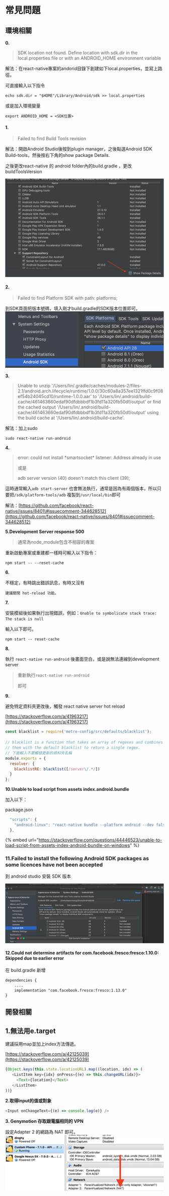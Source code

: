 # 常見問題

## 環境相關

**0.**

> SDK location not found. Define location with sdk.dir in the local.properties file or with an ANDROID\_HOME environment variable

解法：在react-native專案的andorid目錄下創建如下local.properties，並寫上路徑。

可直接輸入以下指令

```text
echo sdk.dir = "$HOME"/Library/Android/sdk >> local.properties
```

或是加入環境變量

```text
export ANDROID_HOME = <SDK位置>
```

#### 1.

> Failed to find Build Tools revision

解法：開啟Android Studio後按到plugin manager，之後點選Android SDK Build-tools，然後按右下角的show package Details.

之後更改react-native 的 android folder內的build.gradle ，更改buildToolsVersion

![](/assets/螢幕快照%202018-09-03%20上午9.52.22.png)

#### 2.

> Failed to find Platform SDK with path: platforms;

到SDK頁面把版本號碼，填入剛才build.gradle的SDK版本位置即可。![](/assets/螢幕快照%202018-09-03%20上午9.51.54.png)

**3.**

> Unable to unzip '/Users/lin/.gradle/caches/modules-2/files-2.1/android.arch.lifecycle/runtime/1.0.0/30c60a8a357ee1321ffd0c9f08ef54b24045cd10/runtime-1.0.0.aar' to '/Users/lin/.android/build-cache/461463660edaf90dfdbbbdf1b3fd11a320fb50df/output' or find the cached output '/Users/lin/.android/build-cache/461463660edaf90dfdbbbdf1b3fd11a320fb50df/output' using the build cache at '/Users/lin/.android/build-cache'.

解法：加上sudo

```text
sudo react-native run-android
```

**4.**

> error: could not install \*smartsocket\* listener: Address already in use
>
> 或是
>
> adb server version \(40\) doesn't match this client \(39\);

這時通常輸入`adb start-server` 也會無法執行，通常是因為有兩個版本，所以只要把`/sdk/platform-tools/adb` 複製到`/usr/local/bin`即可

解法：[https://github.com/facebook/react-native/issues/8401\#issuecomment-344628512](https://github.com/facebook/react-native/issues/8401#issuecomment-344628512)

**5.Development Server response 500**

> 通常為node\_module包含不相容的專案

重新啟動專案或重建都一樣時可輸入以下指令：

```text
npm start -- --reset-cache
```

**6.**

不穩定，有時跳出錯誤訊息，有時又沒有

```text
建議關閉 hot-reload 功能。
```

**7.**

安裝模組後如果執行出現錯誤，例如：`Unable to symbolicate stack trace: The stack is null`

輸入以下即可。

```text
npm start -- reset-cache
```

**8.**

執行 `react-native run-android` 後畫面空白，或是說無法連線到development server

> 重新執行`react-native run-android`
>
> 即可

**9.**

避免特定資料夾更改後，觸發 react native server hot reload

[https://stackoverflow.com/a/41963217](https://stackoverflow.com/a/41963217)

```javascript
const blacklist = require('metro-config/src/defaults/blacklist');

// blacklist is a function that takes an array of regexes and combines
// them with the default blacklist to return a single regex.
// 下面輸入不要觸發更新的資料夾名稱
module.exports = {
  resolver: {
    blacklistRE: blacklist([/server\/.*/])
  }
};
```

**10.Unable to load script from assets index.android.bundle**

加入以下：

package.json

```javascript
  "scripts": {
    "android-linux": "react-native bundle --platform android --dev false --entry-file App.js --bundle-output android/app/src/main/assets/App.android.bundle --assets-dest android/app/src/main/res && react-native run-android"
  },
```

{% embed url="https://stackoverflow.com/questions/44446523/unable-to-load-script-from-assets-index-android-bundle-on-windows" %}

### 11.Failed to install the following Android SDK packages as some licences have not been accepted

到 android studio 安裝 SDK 版本

![](../.gitbook/assets/ying-mu-kuai-zhao-20201015-xia-wu-4.06.49.png)

#### 12.Could not determine artifacts for com.facebook.fresco:fresco:1.10.0: Skipped due to earlier error

在 build.gradle 新增

```markup
dependencies {
    ....
    implementation "com.facebook.fresco:fresco:1.13.0"
}
```

## 開發相關

## 1.無法用e.target

建議採用map並加上index方法傳遞。

[https://stackoverflow.com/a/42125039](https://stackoverflow.com/a/42125039)

```javascript
{Object.keys(this.state.locationURL).map((location, idx) => (
   <ListItem key={idx} onPress={(e) => this.changeURL(idx)}>
     <Text>{location}</Text>
   </ListItem>
))}
```

**2.取得Input的值或對象**

```javascript
<Input onChangeText={(e) => console.log(e)} />
```

**3. Genymotion 存取跟電腦相同的 VPN**

設定Adapter 2 的網路為 NAT 即可。 ![](/assets/Screen%20Shot%202019-01-03%20at%204.07.16%20PM.png)

